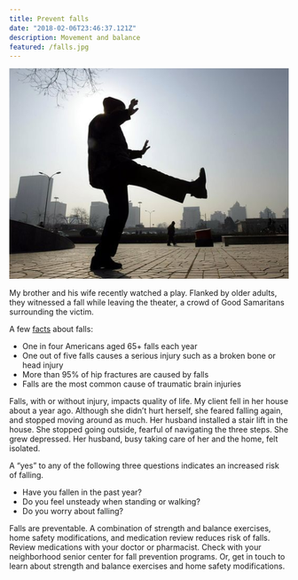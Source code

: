 ```yaml
---
title: Prevent falls
date: "2018-02-06T23:46:37.121Z"
description: Movement and balance
featured: /falls.jpg
---
```

![physical therapy house calls](./falls.jpg)

My brother and his wife recently watched a play.  Flanked by older adults, they witnessed a fall while leaving the theater, a crowd of Good Samaritans surrounding the victim.

A few [facts](https://www.cdc.gov/homeandrecreationalsafety/falls/adultfalls.html) about falls:

- One in four Americans aged 65+ falls each year
- One out of five falls causes a serious injury such as a broken bone or head injury
- More than 95% of hip fractures are caused by falls
- Falls are the most common cause of traumatic brain injuries

Falls, with or without injury, impacts quality of life.  My client fell in her house about a year ago.  Although she didn’t hurt herself, she feared falling again, and stopped moving around as much.  Her husband installed a stair lift in the house.  She stopped going outside, fearful of navigating the three steps.  She grew depressed.  Her husband, busy taking care of her and the home, felt isolated.    

A “yes” to any of the following three questions indicates an increased risk of falling.

- Have you fallen in the past year?
- Do you feel unsteady when standing or walking?
- Do you worry about falling?

Falls are preventable.  A combination of strength and balance exercises, home safety modifications, and medication review reduces risk of falls.  Review medications with your doctor or pharmacist.  Check with your neighborhood senior center for fall prevention programs.  Or, get in touch to learn about strength and balance exercises and home safety modifications.